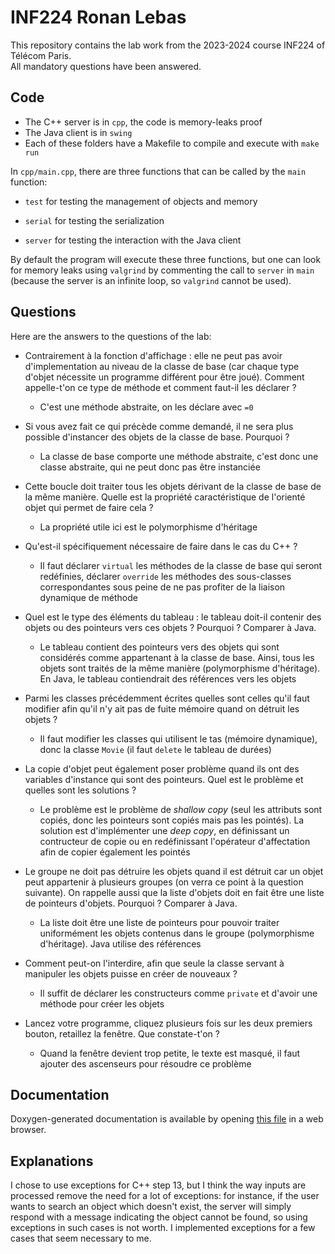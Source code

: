 # INF224 Ronan Lebas
This repository contains the lab work from the 2023-2024 course INF224 of Télécom Paris.  
All mandatory questions have been answered.

## Code
* The C++ server is in `cpp`, the code is memory-leaks proof
* The Java client is in `swing`
* Each of these folders have a Makefile to compile and execute with `make run`

In `cpp/main.cpp`, there are three functions that can be called by the `main` function:

* `test` for testing the management of objects and memory

* `serial` for testing the serialization

* `server` for testing the interaction with the Java client

By default the program will execute these three functions, but one can look for memory leaks using `valgrind` by commenting the call to `server` in `main` (because the server is an infinite loop, so `valgrind` cannot be used).

## Questions
Here are the answers to the questions of the lab:

*  Contrairement à la fonction d'affichage : elle ne peut pas avoir d'implementation au niveau de la classe de base (car chaque type d'objet nécessite un programme différent pour être joué). Comment appelle-t'on ce type de méthode et comment faut-il les déclarer ?
    * C'est une méthode abstraite, on les déclare avec `=0`

* Si vous avez fait ce qui précède comme demandé, il ne sera plus possible d'instancer des objets de la classe de base. Pourquoi ?
    * La classe de base comporte une méthode abstraite, c'est donc une classe abstraite, qui ne peut donc pas être instanciée

* Cette boucle doit traiter tous les objets dérivant de la classe de base de la même manière. Quelle est la propriété caractéristique de l'orienté objet qui permet de faire cela ?
    * La propriété utile ici est le polymorphisme d'héritage

* Qu'est-il spécifiquement nécessaire de faire dans le cas du C++ ? 
    * Il faut déclarer `virtual` les méthodes de la classe de base qui seront redéfinies, déclarer `override` les méthodes des sous-classes correspondantes sous peine de ne pas profiter de la liaison dynamique de méthode

* Quel est le type des éléments du tableau : le tableau doit-il contenir des objets ou des pointeurs vers ces objets ? Pourquoi ? Comparer à Java. 
    * Le tableau contient des pointeurs vers des objets qui sont considérés comme appartenant à la classe de base. Ainsi, tous les objets sont traités de la même manière (polymorphisme d'héritage). En Java, le tableau contiendrait des références vers les objets

* Parmi les classes précédemment écrites quelles sont celles qu'il faut modifier afin qu'il n'y ait pas de fuite mémoire quand on détruit les objets ?
    * Il faut modifier les classes qui utilisent le tas (mémoire dynamique), donc la classe `Movie` (il faut `delete` le tableau de durées)

* La copie d'objet peut également poser problème quand ils ont des variables d'instance qui sont des pointeurs. Quel est le problème et quelles sont les solutions ?
    * Le problème est le problème de *shallow copy* (seul les attributs sont copiés, donc les pointeurs sont copiés mais pas les pointés). La solution est d'implémenter une *deep copy*, en définissant un contructeur de copie ou en redéfinissant l'opérateur d'affectation afin de copier également les pointés

* Le groupe ne doit pas détruire les objets quand il est détruit car un objet peut appartenir à plusieurs groupes (on verra ce point à la question suivante). On rappelle aussi que la liste d'objets doit en fait être une liste de pointeurs d'objets. Pourquoi ? Comparer à Java.
    * La liste doit être une liste de pointeurs pour pouvoir traiter uniformément les objets contenus dans le groupe (polymorphisme d'héritage). Java utilise des références

* Comment peut-on l'interdire, afin que seule la classe servant à manipuler les objets puisse en créer de nouveaux ?
    * Il suffit de déclarer les constructeurs comme `private` et d'avoir une méthode pour créer les objets

* Lancez votre programme, cliquez plusieurs fois sur les deux premiers bouton, retaillez la fenêtre. Que constate-t'on ?
    * Quand la fenêtre devient trop petite, le texte est masqué, il faut ajouter des ascenseurs pour résoudre ce problème

## Documentation
Doxygen-generated documentation is available by opening [this file](docs/html/index.html) in a web browser.

## Explanations
I chose to use exceptions for C++ step 13, but I think the way inputs are processed remove the need for a lot of exceptions: for instance, if the user wants to search an object which doesn't exist, the server will simply respond with a message indicating the object cannot be found, so using exceptions in such cases is not worth. I implemented exceptions for a few cases that seem necessary to me.